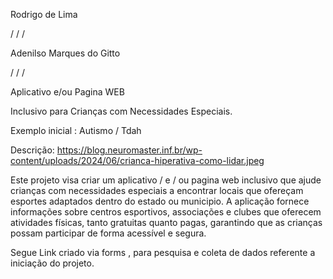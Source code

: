 

Rodrigo de Lima                                  

/ / /


Adenilso Marques do Gitto


/  /  /



Aplicativo e/ou Pagina WEB 

Inclusivo para Crianças com Necessidades Especiais.

Exemplo inicial : Autismo / Tdah 

Descrição: https://blog.neuromaster.inf.br/wp-content/uploads/2024/06/crianca-hiperativa-como-lidar.jpeg

Este projeto visa criar um aplicativo / e / ou pagina web inclusivo que ajude crianças com necessidades especiais a encontrar
locais que ofereçam esportes adaptados dentro do estado ou municipio. 
A aplicação fornece informações sobre centros esportivos, associações e clubes que oferecem atividades físicas, 
tanto gratuitas quanto pagas, garantindo que as crianças possam participar de forma acessível e segura.




Segue Link criado via forms , para pesquisa e coleta de dados referente a iniciação do projeto.





